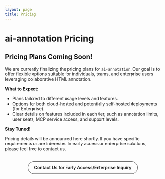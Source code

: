 ```yaml
---
layout: page
title: Pricing
---
```


# ai-annotation Pricing

## Pricing Plans Coming Soon!

We are currently finalizing the pricing plans for `ai-annotation`. Our goal is to offer flexible options suitable for individuals, teams, and enterprise users leveraging collaborative HTML annotation.

**What to Expect:**

*   Plans tailored to different usage levels and features.
*   Options for both cloud-hosted and potentially self-hosted deployments (for Enterprise).
*   Clear details on features included in each tier, such as annotation limits, user seats, MCP service access, and support levels.

**Stay Tuned!**

Pricing details will be announced here shortly. If you have specific requirements or are interested in early access or enterprise solutions, please feel free to contact us.

<div class="contact-button-container">
  <a href="mailto:contact@example.com?subject=ai-annotation%20Pricing%20Inquiry" class="vp-button vp-button--brand">
    Contact Us for Early Access/Enterprise Inquiry
  </a>
</div>

<style>
.contact-button-container {
  margin-top: 2rem;
  text-align: center;
}

/* Use VitePress button styles if available, otherwise provide basic styling */
.vp-button {
  display: inline-block;
  border: 1px solid transparent;
  text-align: center;
  font-weight: 600;
  white-space: nowrap;
  transition: color .25s,border-color .25s,background-color .25s;
  border-radius: 20px;
  padding: 0 20px;
  line-height: 38px;
  font-size: 14px;
  text-decoration: none; /* Ensure links look like buttons */
}

.vp-button--brand {
  border-color: var(--vp-button-brand-border);
  color: var(--vp-button-brand-text);
  background-color: var(--vp-button-brand-bg);
}

.vp-button--brand:hover {
  border-color: var(--vp-button-brand-hover-border);
  color: var(--vp-button-brand-hover-text);
  background-color: var(--vp-button-brand-hover-bg);
}
</style>